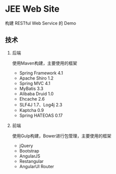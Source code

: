 # JEE Web Site

构建 RESTful Web Service 的 Demo

## 技术

1. 后端

    使用Maven构建，主要使用的框架

    * Spring Framework 4.1
    * Apache Shiro 1.2
    * Spring MVC 4.1
    * MyBatis 3.3
    * Alibaba Druid 1.0
    * Ehcache 2.6
    * SLF4J 1.7、Log4j 2.3
    * Kaptcha 0.9
    * Spring HATEOAS 0.17

2. 前端

    使用Gulp构建，Bower进行包管理，主要使用的框架

    * jQuery
    * Bootstrap
    * AngularJS
    * Restangular
    * AngularUI Router
